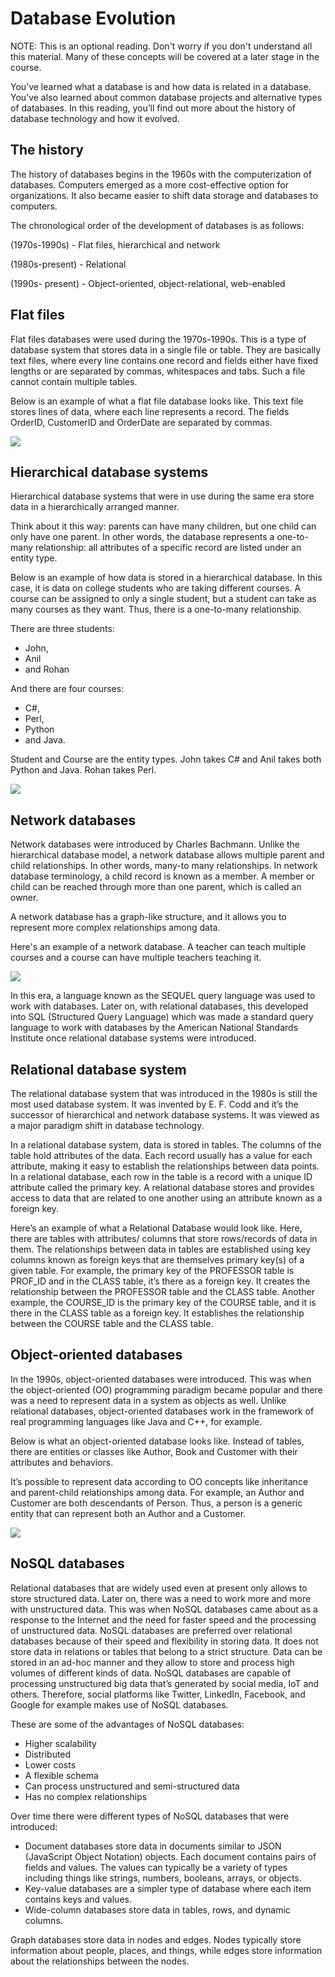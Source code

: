 <h1>Database Evolution</h1>
NOTE: This is an optional reading. Don't worry if you don't understand all this material. Many of these concepts will be covered at a later stage in the course.

You’ve learned what a database is and how data is related in a database. You’ve also learned about common database projects and alternative types of databases. In this reading, you’ll find out more about the history of database technology and how it evolved.   

<h2>The history</h2>
The history of databases begins in the 1960s with the computerization of databases. Computers emerged as a more cost-effective option for organizations. It also became easier to shift data storage and databases to computers.

The chronological order of the development of databases is as follows: 

(1970s-1990s) - Flat files, hierarchical and network  

(1980s-present) - Relational  

(1990s- present) - Object-oriented, object-relational, web-enabled 

<h2>Flat files</h2>
Flat files databases were used during the 1970s-1990s. This is a type of database system that stores data in a single file or table. They are basically text files, where every line contains one record and fields either have fixed lengths or are separated by commas, whitespaces and tabs. Such a file cannot contain multiple tables. 

Below is an example of what a flat file database looks like. This text file stores lines of data, where each line represents a record. The fields OrderID, CustomerID and OrderDate are separated by commas.

<img src='DE1.png'>


<h2>Hierarchical database systems</h2>
Hierarchical database systems that were in use during the same era store data in a hierarchically arranged manner. 

Think about it this way: parents can have many children, but one child can only have one parent. In other words, the database represents a one-to-many relationship: all attributes of a specific record are listed under an entity type.

Below is an example of how data is stored in a hierarchical database. In this case, it is data on college students who are taking different courses. A course can be assigned to only a single student, but a student can take as many courses as they want. Thus, there is a one-to-many relationship. 

There are three students:
<ul>
    <li>John,</li>
    <li>Anil</li>
    <li>and Rohan </li>
</ul>

And there are four courses:

<ul>
    <li>C#,  </li>
    <li>Perl,</li>
    <li>Python </li>
    <li>and Java.  </li>
</ul>

Student and Course are the entity types. John takes C# and Anil takes both Python and Java. Rohan takes Perl.

<img src='DE2.png'>

<h2>Network databases</h2>
Network databases were introduced by Charles Bachmann. Unlike the hierarchical database model, a network database allows multiple parent and child relationships. In other words, many-to many relationships. In network database terminology, a child record is known as a member. A member or child can be reached through more than one parent, which is called an owner. 

A network database has a graph-like structure, and it allows you to represent more complex relationships among data. 

Here's an example of a network database. A teacher can teach multiple courses and a course can have multiple teachers teaching it.

 <img src='DE3.png'>

In this era, a language known as the SEQUEL query language was used to work with databases. Later on, with relational databases, this developed into SQL (Structured Query Language) which was made a standard query language to work with databases by the American National Standards Institute once relational database systems were introduced.   


<h2>Relational database system</h2>
The relational database system that was introduced in the 1980s is still the most used database system. It was invented by E. F. Codd and it’s the successor of hierarchical and network database systems. It was viewed as a major paradigm shift in database technology. 

In a relational database system, data is stored in tables. The columns of the table hold attributes of the data. Each record usually has a value for each attribute, making it easy to establish the relationships between data points. In a relational database, each row in the table is a record with a unique ID attribute called the primary key. A relational database stores and provides access to data that are related to one another using an attribute known as a foreign key. 

Here’s an example of what a Relational Database would look like. Here, there are tables with attributes/ columns that store rows/records of data in them. The relationships between data in tables are established using key columns known as foreign keys that are themselves primary key(s) of a given table. For example, the primary key of the PROFESSOR table is PROF_ID and in the CLASS table, it’s there as a foreign key. It creates the relationship between the PROFESSOR table and the CLASS table. Another example, the COURSE_ID is the primary key of the COURSE table, and it is there in the CLASS table as a foreign key. It establishes the relationship between the COURSE table and the CLASS table.   



<h2>Object-oriented databases</h2>
In the 1990s, object-oriented databases were introduced. This was when the object-oriented (OO) programming paradigm became popular and there was a need to represent data in a system as objects as well. Unlike relational databases, object-oriented databases work in the framework of real programming languages like Java and C++, for example.

Below is what an object-oriented database looks like. Instead of tables, there are entities or classes like Author, Book and Customer with their attributes and behaviors. 

It’s possible to represent data according to OO concepts like inheritance and parent-child relationships among data. For example, an Author and Customer are both descendants of Person. Thus, a person is a generic entity that can represent both an Author and a Customer.

 <img src='DE4.png'>

<h2> NoSQL databases</h2>
Relational databases that are widely used even at present only allows to store structured data. Later on, there was a need to work more and more with unstructured data. This was when NoSQL databases came about as a response to the Internet and the need for faster speed and the processing of unstructured data. NoSQL databases are preferred over relational databases because of their speed and flexibility in storing data. It does not store data in relations or tables that belong to a strict structure. Data can be stored in an ad-hoc manner and they allow to store and process high volumes of different kinds of data. NoSQL databases are  capable of processing unstructured big data that’s generated by social media, IoT and others. Therefore, social platforms like Twitter, LinkedIn, Facebook, and Google for example makes use of NoSQL databases. 

These are some of the advantages of NoSQL databases:
<ul>
    <li>Higher scalability</li>
    <li>Distributed</li>
    <li>Lower costs</li>
    <li>A flexible schema</li>
    <li>Can process unstructured and semi-structured data </li>
    <li>Has no complex relationships</li>
</ul>

Over time there were different types of NoSQL databases that were introduced:

<ul>
    <li>Document databases store data in documents similar to JSON (JavaScript Object Notation) objects. Each document contains pairs of fields and values. The values can typically be a variety of types including things like strings, numbers, booleans, arrays, or objects.</li>
    <li>Key-value databases are a simpler type of database where each item contains keys and values. </li>
    <li>Wide-column databases store data in tables, rows, and dynamic columns.</li>
</ul>

Graph databases store data in nodes and edges. Nodes typically store information about people, places, and things, while edges store information about the relationships between the nodes. 